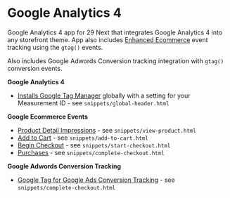 # Google Analytics 4

Google Analytics 4 app for 29 Next that integrates Google Analytics 4 into any storefront theme. App also includes [Enhanced Ecommerce](https://developers.google.com/analytics/devguides/collection/ga4/ecommerce?client_type=gtag) event tracking using the `gtag()` events.

Also includes Google Adwords Conversion tracking integration with `gtag()` conversion events.

**Google Analytics 4**
* [Installs Google Tag Manager](https://support.google.com/analytics/answer/9304153) globally with a setting for your Measurement ID - see `snippets/global-header.html`


**Google Ecommerce Events**
* [Product Detail Impressions](https://developers.google.com/analytics/devguides/collection/ga4/ecommerce?client_type=gtag#view_item_details) - see `snippets/view-product.html`
* [Add to Cart](https://developers.google.com/analytics/devguides/collection/ga4/ecommerce?client_type=gtag#add_or_remove_an_item_from_a_shopping_cart) - see `snippets/add-to-cart.html`
* [Begin Checkout](https://developers.google.com/analytics/devguides/collection/ga4/ecommerce?client_type=gtag#initiate_the_checkout_process) - see `snippets/start-checkout.html`
* [Purchases](https://developers.google.com/analytics/devguides/collection/ga4/ecommerce?client_type=gtag#make_a_purchase_or_issue_a_refund) - see `snippets/complete-checkout.html`


**Google Adwords Conversion Tracking**

* [Google Tag for Google Ads Conversion Tracking](https://support.google.com/google-ads/answer/7548399?hl=en) - see `snippets/complete-checkout.html`
